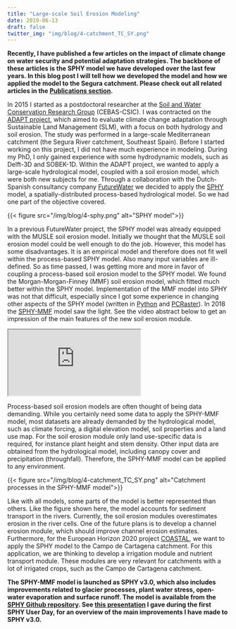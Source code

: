 ```yaml
---
title: "Large-scale Soil Erosion Modeling"
date: 2019-06-13
draft: false
twitter_img: "img/blog/4-catchment_TC_SY.png"
---
```


**Recently, I have published a few articles on the impact of climate change on water security and potential adaptation strategies. The backbone of these articles is the SPHY model we have developed over the last few years. In this blog post I will tell how we developed the model and how we applied the model to the Segura catchment. Please check out all related articles in the [Publications section](/publications/).**

In 2015 I started as a postdoctoral researcher at the [Soil and Water Conservation Research Group](http://www.soilwaterconservation.es/) (CEBAS-CSIC). I was contracted on the [ADAPT project](/projects/adapt/), which aimed to evaluate climate change adaptation through Sustainable Land Management (SLM), with a focus on both hydrology and soil erosion. The study was performed in a large-scale Mediterranean catchment (the Segura River catchment, Southeast Spain). Before I started working on this project, I did not have much experience in modeling. During my PhD, I only gained experience with some hydrodynamic models, such as Delft-3D and SOBEK-1D. Within the ADAPT project, we wanted to apply a large-scale hydrological model, coupled with a soil erosion model, which were both new subjects for me. Through a collaboration with the Dutch-Spanish consultancy company [FutureWater](https://www.futurewater.eu/) we decided to apply the [SPHY](http://www.sphy.nl/) model, a spatially-distributed process-based hydrological model. So we had one part of the objective covered.

{{< figure src="/img/blog/4-sphy.png" alt="SPHY model">}}

In a previous FutureWater project, the SPHY model was already equipped with the MUSLE soil erosion model. Initially we thought that the MUSLE soil erosion model could be well enough to do the job. However, this model has some disadvantages. It is an empirical model and therefore does not fit well within the process-based SPHY model. Also many input variables are ill-defined. So as time passed, I was getting more and more in favor of coupling a process-based soil erosion model to the SPHY model. We found the Morgan-Morgan-Finney (MMF) soil erosion model, which fitted much better within the SPHY model. Implementation of the MMF model into SPHY was not that difficult, especially since I got some experience in changing other aspects of the SPHY model (written in [Python](https://www.python.org/) and [PCRaster](http://pcraster.geo.uu.nl/)). In 2018 the [SPHY-MMF](https://doi.org/10.5194/esurf-6-687-2018) model saw the light. See the video abstract below to get an impression of the main features of the new soil erosion module. 

<div class="video__embeded u-margin-top-small u-margin-bottom-small">
    <iframe class="video__iframe" src="https://www.youtube.com/embed/yP1o5w3VEN8" gesture="media" allow="encrypted-media" allowfullscreen></iframe>
</div>

Process-based soil erosion models are often thought of being data demanding. While you certainly need some data to apply the SPHY-MMF model, most datasets are already demanded by the hydrological model, such as climate forcing, a digital elevation model, soil properties and a land use map. For the soil erosion module only land use-specific data is required, for instance plant height and stem density. Other input data are obtained from the hydrological model, including canopy cover and precipitation (throughfall). Therefore, the SPHY-MMF model can be applied to any environment. 

{{< figure src="/img/blog/4-catchment_TC_SY.png" alt="Catchment processes in the SPHY-MMF model">}}

Like with all models, some parts of the model is better represented than others. Like the figure shown here, the model accounts for sediment transport in the rivers. Currently, the soil erosion modules overestimates erosion in the river cells. One of the future plans is to develop a channel erosion module, which should improve channel erosion estimates. Furthermore, for the European Horizon 2020 project [COASTAL](https://marmenorcoastal.wordpress.com/), we want to apply the SPHY model to the Campo de Cartagena catchment. For this application, we are thinking to develop a irrigation module and nutrient transport module. These modules are very relevant for catchments with a lot of irrigated crops, such as the Campo de Cartagena catchment.

**The SPHY-MMF model is launched as SPHY v3.0, which also includes improvements related to glacier processes, plant water stress, open-water evaporation and surface runoff. The model is available from the [SPHY Github repository](https://github.com/FutureWater/SPHY). See [this presentation](/presentations/2019-sphy-user-day/) I gave during the first SPHY User Day, for an overview of the main improvements I have made to SPHY v3.0.**